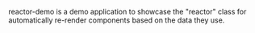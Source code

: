 reactor-demo is a demo application to showcase the "reactor" class for automatically re-render components based on the data they use.
